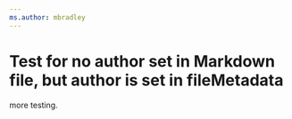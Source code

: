 ```yaml
---
ms.author: mbradley
---
```

# Test for no author set in Markdown file, but author is set in fileMetadata

more testing.







